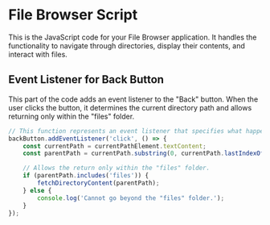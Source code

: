 # File Browser Script

This is the JavaScript code for your File Browser application. It handles the functionality to navigate through directories, display their contents, and interact with files.

## Event Listener for Back Button

This part of the code adds an event listener to the "Back" button. When the user clicks the button, it determines the current directory path and allows returning only within the "files" folder.

```javascript
// This function represents an event listener that specifies what happens when the user clicks the "Back" button.
backButton.addEventListener('click', () => {
    const currentPath = currentPathElement.textContent;
    const parentPath = currentPath.substring(0, currentPath.lastIndexOf('/'));

    // Allows the return only within the "files" folder.
    if (parentPath.includes('files')) {
        fetchDirectoryContent(parentPath);
    } else {
        console.log('Cannot go beyond the "files" folder.');
    }
});
